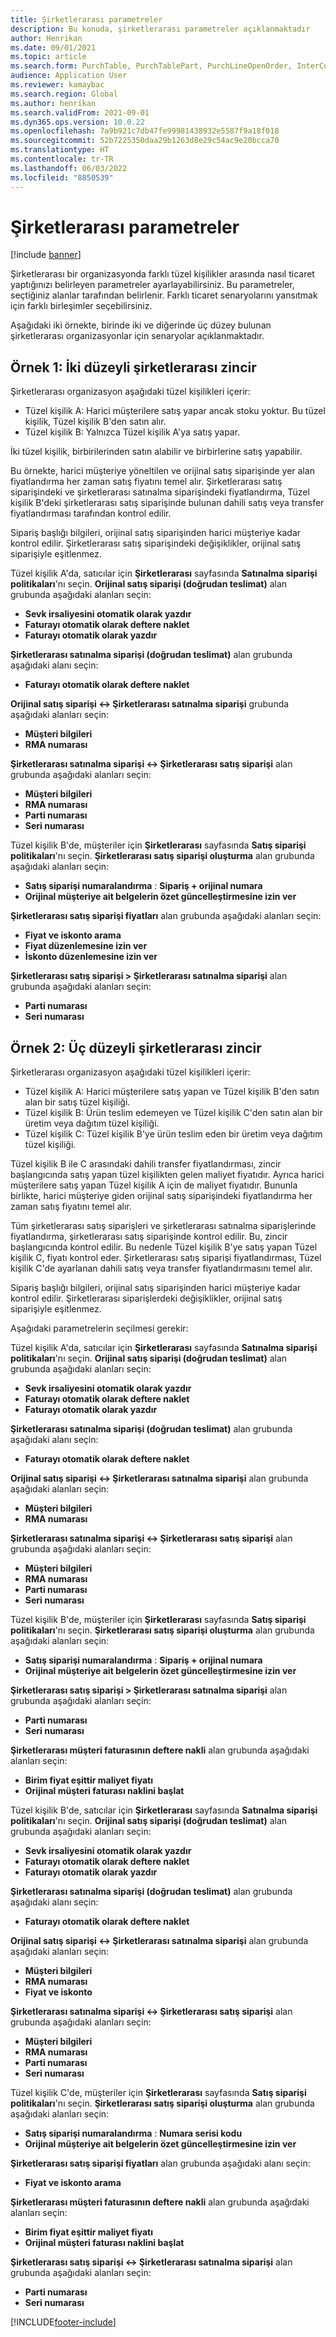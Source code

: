 ```yaml
---
title: Şirketlerarası parametreler
description: Bu konuda, şirketlerarası parametreler açıklanmaktadır
author: Henrikan
ms.date: 09/01/2021
ms.topic: article
ms.search.form: PurchTable, PurchTablePart, PurchLineOpenOrder, InterCompanyTradingRelationSetupCustomer
audience: Application User
ms.reviewer: kamaybac
ms.search.region: Global
ms.author: henrikan
ms.search.validFrom: 2021-09-01
ms.dyn365.ops.version: 10.0.22
ms.openlocfilehash: 7a9b921c7db47fe99981438932e5587f9a18f018
ms.sourcegitcommit: 52b7225350daa29b1263d8e29c54ac9e20bcca70
ms.translationtype: HT
ms.contentlocale: tr-TR
ms.lasthandoff: 06/03/2022
ms.locfileid: "8850539"
---
```

# <a name="intercompany-parameters"></a>Şirketlerarası parametreler

[!include [banner](../../includes/banner.md)]

Şirketlerarası bir organizasyonda farklı tüzel kişilikler arasında nasıl ticaret yaptığınızı belirleyen parametreler ayarlayabilirsiniz. Bu parametreler, seçtiğiniz alanlar tarafından belirlenir. Farklı ticaret senaryolarını yansıtmak için farklı birleşimler seçebilirsiniz.

Aşağıdaki iki örnekte, birinde iki ve diğerinde üç düzey bulunan şirketlerarası organizasyonlar için senaryolar açıklanmaktadır.

## <a name="example-1-two-level-intercompany-chain"></a>Örnek 1: İki düzeyli şirketlerarası zincir

Şirketlerarası organizasyon aşağıdaki tüzel kişilikleri içerir:

- Tüzel kişilik A: Harici müşterilere satış yapar ancak stoku yoktur. Bu tüzel kişilik, Tüzel kişilik B'den satın alır.
- Tüzel kişilik B: Yalnızca Tüzel kişilik A'ya satış yapar.

İki tüzel kişilik, birbirilerinden satın alabilir ve birbirlerine satış yapabilir.

Bu örnekte, harici müşteriye yöneltilen ve orijinal satış siparişinde yer alan fiyatlandırma her zaman satış fiyatını temel alır. Şirketlerarası satış siparişindeki ve şirketlerarası satınalma siparişindeki fiyatlandırma, Tüzel kişilik B'deki şirketlerarası satış siparişinde bulunan dahili satış veya transfer fiyatlandırması tarafından kontrol edilir.

Sipariş başlığı bilgileri, orijinal satış siparişinden harici müşteriye kadar kontrol edilir. Şirketlerarası satış siparişindeki değişiklikler, orijinal satış siparişiyle eşitlenmez.

Tüzel kişilik A'da, satıcılar için **Şirketlerarası** sayfasında **Satınalma siparişi politikaları**'nı seçin. **Orijinal satış siparişi (doğrudan teslimat)** alan grubunda aşağıdaki alanları seçin:

- **Sevk irsaliyesini otomatik olarak yazdır**
- **Faturayı otomatik olarak deftere naklet**
- **Faturayı otomatik olarak yazdır**

**Şirketlerarası satınalma siparişi (doğrudan teslimat)** alan grubunda aşağıdaki alanı seçin:

- **Faturayı otomatik olarak deftere naklet**

**Orijinal satış siparişi <-> Şirketlerarası satınalma siparişi** grubunda aşağıdaki alanları seçin:

- **Müşteri bilgileri**
- **RMA numarası**

**Şirketlerarası satınalma siparişi <-> Şirketlerarası satış siparişi** alan grubunda aşağıdaki alanları seçin:

- **Müşteri bilgileri**
- **RMA numarası**
- **Parti numarası**
- **Seri numarası**

Tüzel kişilik B'de, müşteriler için **Şirketlerarası** sayfasında **Satış siparişi politikaları**'nı seçin. **Şirketlerarası satış siparişi oluşturma** alan grubunda aşağıdaki alanları seçin:

- **Satış siparişi numaralandırma** : **Sipariş + orijinal numara**
- **Orijinal müşteriye ait belgelerin özet güncelleştirmesine izin ver**

**Şirketlerarası satış siparişi fiyatları** alan grubunda aşağıdaki alanları seçin:

- **Fiyat ve iskonto arama**
- **Fiyat düzenlemesine izin ver**
- **İskonto düzenlemesine izin ver**

**Şirketlerarası satış siparişi \> Şirketlerarası satınalma siparişi** alan grubunda aşağıdaki alanları seçin:

- **Parti numarası**
- **Seri numarası**

## <a name="example-2-three-level-intercompany-chain"></a>Örnek 2: Üç düzeyli şirketlerarası zincir

Şirketlerarası organizasyon aşağıdaki tüzel kişilikleri içerir:

- Tüzel kişilik A: Harici müşterilere satış yapan ve Tüzel kişilik B'den satın alan bir satış tüzel kişiliği.
- Tüzel kişilik B: Ürün teslim edemeyen ve Tüzel kişilik C'den satın alan bir üretim veya dağıtım tüzel kişiliği.
- Tüzel kişilik C: Tüzel kişilik B'ye ürün teslim eden bir üretim veya dağıtım tüzel kişiliği.

Tüzel kişilik B ile C arasındaki dahili transfer fiyatlandırması, zincir başlangıcında satış yapan tüzel kişilikten gelen maliyet fiyatıdır. Ayrıca harici müşterilere satış yapan Tüzel kişilik A için de maliyet fiyatıdır. Bununla birlikte, harici müşteriye giden orijinal satış siparişindeki fiyatlandırma her zaman satış fiyatını temel alır.

Tüm şirketlerarası satış siparişleri ve şirketlerarası satınalma siparişlerinde fiyatlandırma, şirketlerarası satış siparişinde kontrol edilir. Bu, zincir başlangıcında kontrol edilir. Bu nedenle Tüzel kişilik B'ye satış yapan Tüzel kişilik C, fiyatı kontrol eder. Şirketlerarası satış siparişi fiyatlandırması, Tüzel kişilik C'de ayarlanan dahili satış veya transfer fiyatlandırmasını temel alır.

Sipariş başlığı bilgileri, orijinal satış siparişinden harici müşteriye kadar kontrol edilir. Şirketlerarası siparişlerdeki değişiklikler, orijinal satış siparişiyle eşitlenmez.

Aşağıdaki parametrelerin seçilmesi gerekir:

Tüzel kişilik A'da, satıcılar için **Şirketlerarası** sayfasında **Satınalma siparişi politikaları**'nı seçin. **Orijinal satış siparişi (doğrudan teslimat)** alan grubunda aşağıdaki alanları seçin:

- **Sevk irsaliyesini otomatik olarak yazdır**
- **Faturayı otomatik olarak deftere naklet**
- **Faturayı otomatik olarak yazdır**

**Şirketlerarası satınalma siparişi (doğrudan teslimat)** alan grubunda aşağıdaki alanı seçin:

- **Faturayı otomatik olarak deftere naklet**

**Orijinal satış siparişi <-> Şirketlerarası satınalma siparişi** alan grubunda aşağıdaki alanları seçin:

- **Müşteri bilgileri**
- **RMA numarası**

**Şirketlerarası satınalma siparişi <-> Şirketlerarası satış siparişi** alan grubunda aşağıdaki alanları seçin:

- **Müşteri bilgileri**
- **RMA numarası**
- **Parti numarası**
- **Seri numarası**

Tüzel kişilik B'de, müşteriler için **Şirketlerarası** sayfasında **Satış siparişi politikaları**'nı seçin. **Şirketlerarası satış siparişi oluşturma** alan grubunda aşağıdaki alanları seçin:

- **Satış siparişi numaralandırma** : **Sipariş + orijinal numara**
- **Orijinal müşteriye ait belgelerin özet güncelleştirmesine izin ver**

**Şirketlerarası satış siparişi \> Şirketlerarası satınalma siparişi** alan grubunda aşağıdaki alanları seçin:

- **Parti numarası**
- **Seri numarası**

**Şirketlerarası müşteri faturasının deftere nakli** alan grubunda aşağıdaki alanları seçin:

- **Birim fiyat eşittir maliyet fiyatı**
- **Orijinal müşteri faturası naklini başlat**

Tüzel kişilik B'de, satıcılar için **Şirketlerarası** sayfasında **Satınalma siparişi politikaları**'nı seçin. **Orijinal satış siparişi (doğrudan teslimat)** alan grubunda aşağıdaki alanları seçin:

- **Sevk irsaliyesini otomatik olarak yazdır**
- **Faturayı otomatik olarak deftere naklet**
- **Faturayı otomatik olarak yazdır**

**Şirketlerarası satınalma siparişi (doğrudan teslimat)** alan grubunda aşağıdaki alanı seçin:

- **Faturayı otomatik olarak deftere naklet**

**Orijinal satış siparişi <-> Şirketlerarası satınalma siparişi** alan grubunda aşağıdaki alanları seçin:

- **Müşteri bilgileri**
- **RMA numarası**
- **Fiyat ve iskonto**

**Şirketlerarası satınalma siparişi <-> Şirketlerarası satış siparişi** alan grubunda aşağıdaki alanları seçin:

- **Müşteri bilgileri**
- **RMA numarası**
- **Parti numarası**
- **Seri numarası**

Tüzel kişilik C'de, müşteriler için **Şirketlerarası** sayfasında **Satış siparişi politikaları**'nı seçin. **Şirketlerarası satış siparişi oluşturma** alan grubunda aşağıdaki alanları seçin:

- **Satış siparişi numaralandırma** : **Numara serisi kodu**
- **Orijinal müşteriye ait belgelerin özet güncelleştirmesine izin ver**

**Şirketlerarası satış siparişi fiyatları** alan grubunda aşağıdaki alanı seçin:

- **Fiyat ve iskonto arama**

**Şirketlerarası müşteri faturasının deftere nakli** alan grubunda aşağıdaki alanları seçin:

- **Birim fiyat eşittir maliyet fiyatı**
- **Orijinal müşteri faturası naklini başlat**

**Şirketlerarası satış siparişi <-> Şirketlerarası satınalma siparişi** alan grubunda aşağıdaki alanları seçin:

- **Parti numarası**
- **Seri numarası**

[!INCLUDE[footer-include](../../includes/footer-banner.md)]
